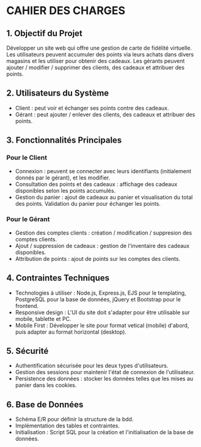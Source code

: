 CAHIER DES CHARGES
===============================


## 1. Objectif du Projet
Développer un site web qui offre une gestion de carte de fidélité virtuelle. Les utilisateurs peuvent accumuler des points via leurs achats dans divers magasins et les utiliser pour obtenir des cadeaux. Les gérants peuvent ajouter / modifier / supprimer des clients, des cadeaux et attribuer des points.



## 2. Utilisateurs du Système
- Client : peut voir et échanger ses points contre des cadeaux.
- Gérant : peut ajouter / enlever des clients, des cadeaux et attribuer des points.



## 3. Fonctionnalités Principales

### Pour le Client

- Connexion : peuvent se connecter avec leurs identifiants (initialement donnés par le gérant), et les modifier.
- Consultation des points et des cadeaux : affichage des cadeaux disponibles selon les points accumulés.
- Gestion du panier : ajout de cadeaux au panier et visualisation du total des points. Validation du panier pour échanger les points.


### Pour le Gérant

- Gestion des comptes clients : création / modification / suppresion des comptes clients.
- Ajout / suppression de cadeaux : gestion de l'inventaire des cadeaux disponibles.
- Attribution de points : ajout de points sur les comptes des clients.



## 4. Contraintes Techniques

- Technologies à utiliser : Node.js, Express.js, EJS pour le templating, PostgreSQL pour la base de données, jQuery et Bootstrap pour le frontend.
- Responsive design : L'UI du site doit s'adapter pour être utilisable sur mobile, tablette et PC.
- Mobile First : Développer le site pour format vetical (mobile) d'abord, puis adapter au format horizontal (desktop).



## 5. Sécurité

- Authentification sécurisée pour les deux types d'utilisateurs.
- Gestion des sessions pour maintenir l'état de connexion de l'utilisateur.
- Persistence des données : stocker les données telles que les mises au panier dans les cookies.



## 6. Base de Données

- Schéma E/R pour définir la structure de la bdd.
- Implémentation des tables et contraintes.
- Initialisation : Script SQL pour la création et l'initialisation de la base de données.

